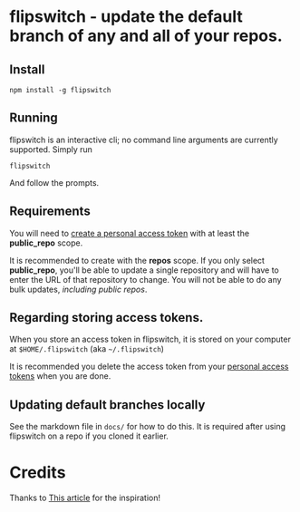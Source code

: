 # flipswitch - update the default branch of any and all of your repos.

## Install

```
npm install -g flipswitch
```

## Running

flipswitch is an interactive cli; no command line arguments are currently supported. Simply run

```
flipswitch
```

And follow the prompts.

## Requirements

You will need to [create a personal access token](https://github.com/settings/tokens/new) with at least the **public_repo** scope.

It is recommended to create with the **repos** scope. If you only select **public_repo**, you'll be able to update a single repository and will have to enter the URL of that repository to change. You will not be able to do any bulk updates, _including public repos_.

## Regarding storing access tokens.

When you store an access token in flipswitch, it is stored on your computer at `$HOME/.flipswitch` (aka `~/.flipswitch`)

It is recommended you delete the access token from your [personal access tokens](https://github.com/settings/tokens) when you are done.

## Updating default branches locally

See the markdown file in `docs/` for how to do this. It is required after using flipswitch on a repo if you cloned it earlier.

# Credits

Thanks to [This article](https://www.hanselman.com/blog/EasilyRenameYourGitDefaultBranchFromMasterToMain.aspx) for the inspiration!